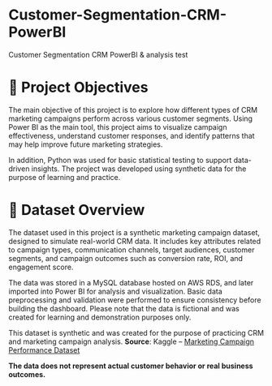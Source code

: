 # Customer-Segmentation-CRM-PowerBI
Customer Segmentation CRM PowerBI &amp; analysis test

# 🎯 Project Objectives
The main objective of this project is to explore how different types of CRM marketing campaigns perform across various customer segments.
Using Power BI as the main tool, this project aims to visualize campaign effectiveness, understand customer responses, and identify patterns that may help improve future marketing strategies.

In addition, Python was used for basic statistical testing to support data-driven insights. The project was developed using synthetic data for the purpose of learning and practice.

# 📂 Dataset Overview
The dataset used in this project is a synthetic marketing campaign dataset, designed to simulate real-world CRM data. It includes key attributes related to campaign types, communication channels, target audiences, customer segments, and campaign outcomes such as conversion rate, ROI, and engagement score.

The data was stored in a MySQL database hosted on AWS RDS, and later imported into Power BI for analysis and visualization. Basic data preprocessing and validation were performed to ensure consistency before building the dashboard.
Please note that the data is fictional and was created for learning and demonstration purposes only.

This dataset is synthetic and was created for the purpose of practicing CRM and marketing campaign analysis.
**Source**: Kaggle – [Marketing Campaign Performance Dataset](https://www.kaggle.com/datasets/manishabhatt22/marketing-campaign-performance-dataset)

**The data does not represent actual customer behavior or real business outcomes.**

